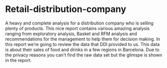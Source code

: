 # Retail-distribution-company
A heavy and complete analysis for a distribution company who is selling plenty of products. This nice report contains various amazing analysis ranging from exploratory analysis, Basket and RFM analysis and recommendations for the management to help them for decision making.
In this report we’re going to review the data that DDI provided to us. This data is about their sales of food
and drinks in a few regions in Barcelona. Due to the privacy reasons you can't find the raw data set but the glimspe is shown in the report.
